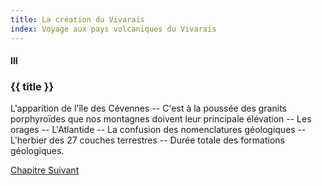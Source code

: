 ```yaml
---
title: La création du Vivarais
index: Voyage aux pays volcaniques du Vivarais
---
```


#### III

### {{ title }}

<div id="tltr">

L'apparition de l'île des Cévennes -- C'est à la poussée des granits
porphyroïdes que nos montagnes doivent leur principale élévation -- Les orages
-- L'Atlantide -- La confusion des nomenclatures géologiques -- L'herbier des 27
couches terrestres -- Durée totale des formations géologiques.

</div>

<div id="next">

[Chapitre Suivant](07.html)

</div>
